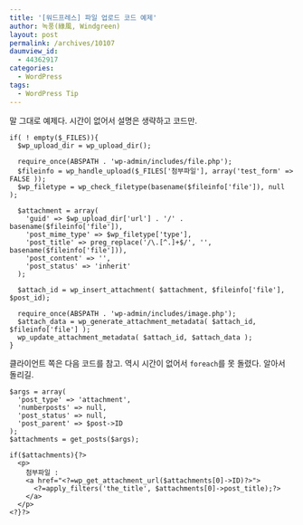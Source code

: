 ```yaml
---
title: '[워드프레스] 파일 업로드 코드 예제'
author: 녹풍(綠風, Windgreen)
layout: post
permalink: /archives/10107
daumview_id:
  - 44362917
categories:
  - WordPress
tags:
  - WordPress Tip
---
```

말 그대로 예제다. 시간이 없어서 설명은 생략하고 코드만.

<pre><code class="php">if( ! empty($_FILES)){
  $wp_upload_dir = wp_upload_dir();

  require_once(ABSPATH . 'wp-admin/includes/file.php');
  $fileinfo = wp_handle_upload($_FILES['첨부파일'], array('test_form' =&gt; FALSE ));
  $wp_filetype = wp_check_filetype(basename($fileinfo['file']), null );

  $attachment = array(
    'guid' =&gt; $wp_upload_dir['url'] . '/' . basename($fileinfo['file']),
    'post_mime_type' =&gt; $wp_filetype['type'],
    'post_title' =&gt; preg_replace('/\.[^.]+$/', '', basename($fileinfo['file'])),
    'post_content' =&gt; '',
    'post_status' =&gt; 'inherit'
  );

  $attach_id = wp_insert_attachment( $attachment, $fileinfo['file'], $post_id);

  require_once(ABSPATH . 'wp-admin/includes/image.php');
  $attach_data = wp_generate_attachment_metadata( $attach_id, $fileinfo['file'] );
  wp_update_attachment_metadata( $attach_id, $attach_data );
}</code></pre>

클라이언트 쪽은 다음 코드를 참고. 역시 시간이 없어서 `foreach`를 못 돌렸다. 알아서 돌리길.

<pre><code class="php">$args = array(
  'post_type' =&gt; 'attachment',
  'numberposts' =&gt; null,
  'post_status' =&gt; null,
  'post_parent' =&gt; $post-&gt;ID
);
$attachments = get_posts($args);

if($attachments){?&gt;
  &lt;p&gt;
    첨부파일 :
    &lt;a href="&lt;?=wp_get_attachment_url($attachments[0]-&gt;ID)?&gt;"&gt;
      &lt;?=apply_filters('the_title', $attachments[0]-&gt;post_title);?&gt;
    &lt;/a&gt;
  &lt;/p&gt;
&lt;?}?&gt;</code></pre>